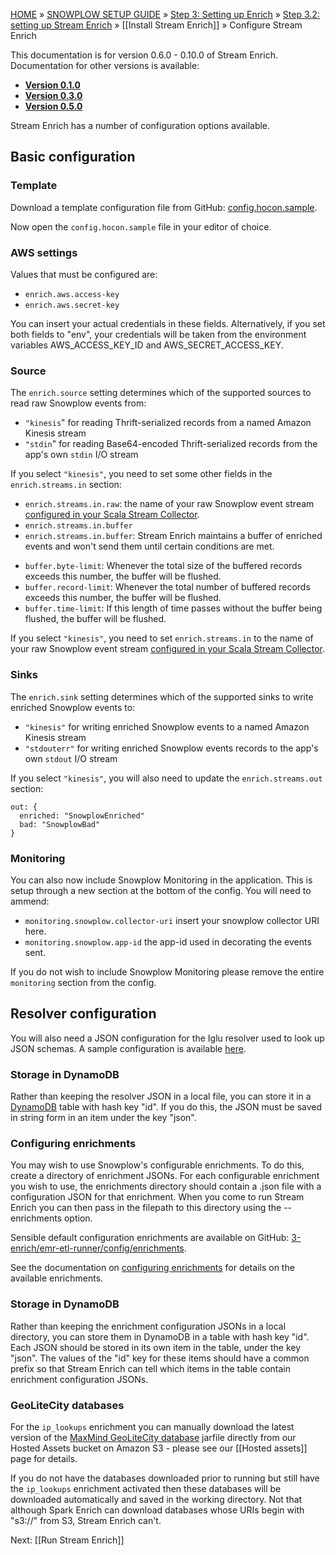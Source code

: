 <a name="top" />

[HOME](Home) » [SNOWPLOW SETUP GUIDE](Setting-up-Snowplow) » [Step 3: Setting up Enrich](Setting-up-enrich) » [Step 3.2: setting up Stream Enrich](setting-up-stream-enrich) » [[Install Stream Enrich]] » Configure Stream Enrich

This documentation is for version 0.6.0 - 0.10.0 of Stream Enrich. Documentation for other versions is available:

* **[Version 0.1.0][v0.1]**
* **[Version 0.3.0][v0.3]**
* **[Version 0.5.0][v0.5]**

Stream Enrich has a number of configuration options available.

## Basic configuration

### Template

Download a template configuration file from GitHub: [config.hocon.sample][app-conf].

Now open the `config.hocon.sample` file in your editor of choice.

### AWS settings

Values that must be configured are:

+ `enrich.aws.access-key`
+ `enrich.aws.secret-key`

You can insert your actual credentials in these fields. Alternatively, if you set both fields to "env", your credentials will be taken from the environment variables AWS_ACCESS_KEY_ID and AWS_SECRET_ACCESS_KEY.

### Source

The `enrich.source` setting determines which of the supported sources to read raw Snowplow events from:

+ `"kinesis`" for reading Thrift-serialized records from a named Amazon Kinesis stream
+ `"stdin`" for reading Base64-encoded Thrift-serialized records from the app's own `stdin` I/O stream

If you select `"kinesis"`, you need to set some other fields in the `enrich.streams.in` section:

* `enrich.streams.in.raw`: the name of your raw Snowplow event stream [configured in your Scala Stream Collector](Configure-the-Scala-Stream-Collector).
* `enrich.streams.in.buffer`
* `enrich.streams.in.buffer`: Stream Enrich maintains a buffer of enriched events and won't send them until certain conditions are met.
 - `buffer.byte-limit`: Whenever the total size of the buffered records exceeds this number, the buffer will be flushed.
 - `buffer.record-limit`: Whenever the total number of buffered records exceeds this number, the buffer will be flushed.
 - `buffer.time-limit`: If this length of time passes without the buffer being flushed, the buffer will be flushed.


If you select `"kinesis"`, you need to set `enrich.streams.in` to the name of your raw Snowplow event stream [configured in your Scala Stream Collector](Configure-the-Scala-Stream-Collector).

### Sinks

The `enrich.sink` setting determines which of the supported sinks to write enriched Snowplow events to:

+ `"kinesis"` for writing enriched Snowplow events to a named Amazon Kinesis stream
+ `"stdouterr"` for writing enriched Snowplow events records to the app's own `stdout` I/O stream

If you select `"kinesis"`, you will also need to update the `enrich.streams.out` section:

```
out: {
  enriched: "SnowplowEnriched"
  bad: "SnowplowBad"
}
```

### Monitoring

You can also now include Snowplow Monitoring in the application.  This is setup through a new section at the bottom of the config.  You will need to ammend:

+ `monitoring.snowplow.collector-uri` insert your snowplow collector URI here.
+ `monitoring.snowplow.app-id` the app-id used in decorating the events sent.

If you do not wish to include Snowplow Monitoring please remove the entire `monitoring` section from the config.

## Resolver configuration

You will also need a JSON configuration for the Iglu resolver used to look up JSON schemas. A sample configuration is available [here][resolver.json.sample].

### Storage in DynamoDB

Rather than keeping the resolver JSON in a local file, you can store it in a [DynamoDB][ddb] table with hash key "id". If you do this, the JSON must be saved in string form in an item under the key "json".

### Configuring enrichments

You may wish to use Snowplow's configurable enrichments. To do this, create a directory of enrichment JSONs. For each configurable enrichment you wish to use, the enrichments directory should contain a .json file with a configuration JSON for that enrichment. When you come to run Stream Enrich you can then pass in the filepath to this directory using the --enrichments option.

Sensible default configuration enrichments are available on GitHub: [3-enrich/emr-etl-runner/config/enrichments][enrichment-json-examples].

See the documentation on [configuring enrichments][configuring-enrichments] for details on the available enrichments.

### Storage in DynamoDB

Rather than keeping the enrichment configuration JSONs in a local directory, you can store them in DynamoDB in a table with hash key "id". Each JSON should be stored in its own item in the table, under the key "json". The values of the "id" key for these items should have a common prefix so that Stream Enrich can tell which items in the table contain enrichment configuration JSONs.

### GeoLiteCity databases

For the `ip_lookups` enrichment you can manually download the latest version of the [MaxMind GeoLiteCity database][geolite] jarfile directly from our Hosted Assets bucket on Amazon S3 - please see our [[Hosted assets]] page for details.

If you do not have the databases downloaded prior to running but still have the `ip_lookups` enrichment activated then these databases will be downloaded automatically and saved in the working directory. Not that although Spark Enrich can download databases whose URIs begin with "s3://" from S3, Stream Enrich can't.

Next: [[Run Stream Enrich]]

[v0.1]: https://github.com/snowplow/snowplow/wiki/Configure-Scala-Kinesis-Enrich-v0.1
[v0.3]: https://github.com/snowplow/snowplow/wiki/Configure-Scala-Kinesis-Enrich-v0.3
[v0.5]: https://github.com/snowplow/snowplow/wiki/Configure-Scala-Kinesis-Enrich-v0.5
[geolite]: http://dev.maxmind.com/geoip/legacy/geolite/?rld=snowplow
[app-conf]: https://raw.githubusercontent.com/snowplow/snowplow/master/3-enrich/stream-enrich/examples/config.hocon.sample
[enrichment-json-examples]: https://github.com/snowplow/snowplow/tree/master/3-enrich/emr-etl-runner/config/enrichments
[configuring-enrichments]: https://github.com/snowplow/snowplow/wiki/Configurable-enrichments
[resolver.json.sample]: https://raw.githubusercontent.com/snowplow/snowplow/master/3-enrich/config/iglu_resolver.json
[ddb]: http://aws.amazon.com/dynamodb/
